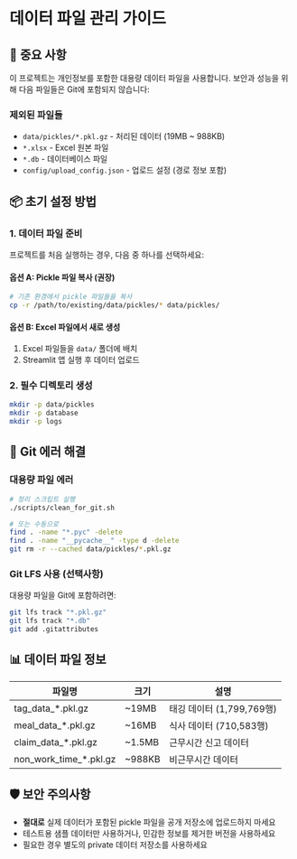 # 데이터 파일 관리 가이드

## 🚨 중요 사항

이 프로젝트는 개인정보를 포함한 대용량 데이터 파일을 사용합니다.
보안과 성능을 위해 다음 파일들은 Git에 포함되지 않습니다:

### 제외된 파일들
- `data/pickles/*.pkl.gz` - 처리된 데이터 (19MB ~ 988KB)
- `*.xlsx` - Excel 원본 파일
- `*.db` - 데이터베이스 파일
- `config/upload_config.json` - 업로드 설정 (경로 정보 포함)

## 📦 초기 설정 방법

### 1. 데이터 파일 준비
프로젝트를 처음 실행하는 경우, 다음 중 하나를 선택하세요:

#### 옵션 A: Pickle 파일 복사 (권장)
```bash
# 기존 환경에서 pickle 파일들을 복사
cp -r /path/to/existing/data/pickles/* data/pickles/
```

#### 옵션 B: Excel 파일에서 새로 생성
1. Excel 파일들을 `data/` 폴더에 배치
2. Streamlit 앱 실행 후 데이터 업로드

### 2. 필수 디렉토리 생성
```bash
mkdir -p data/pickles
mkdir -p database
mkdir -p logs
```

## 🔧 Git 에러 해결

### 대용량 파일 에러
```bash
# 정리 스크립트 실행
./scripts/clean_for_git.sh

# 또는 수동으로
find . -name "*.pyc" -delete
find . -name "__pycache__" -type d -delete
git rm -r --cached data/pickles/*.pkl.gz
```

### Git LFS 사용 (선택사항)
대용량 파일을 Git에 포함하려면:
```bash
git lfs track "*.pkl.gz"
git lfs track "*.db"
git add .gitattributes
```

## 📊 데이터 파일 정보

| 파일명 | 크기 | 설명 |
|--------|------|------|
| tag_data_*.pkl.gz | ~19MB | 태깅 데이터 (1,799,769행) |
| meal_data_*.pkl.gz | ~16MB | 식사 데이터 (710,583행) |
| claim_data_*.pkl.gz | ~1.5MB | 근무시간 신고 데이터 |
| non_work_time_*.pkl.gz | ~988KB | 비근무시간 데이터 |

## 🛡️ 보안 주의사항

- **절대로** 실제 데이터가 포함된 pickle 파일을 공개 저장소에 업로드하지 마세요
- 테스트용 샘플 데이터만 사용하거나, 민감한 정보를 제거한 버전을 사용하세요
- 필요한 경우 별도의 private 데이터 저장소를 사용하세요